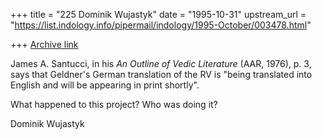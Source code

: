 +++
title = "225 Dominik Wujastyk"
date = "1995-10-31"
upstream_url = "https://list.indology.info/pipermail/indology/1995-October/003478.html"

+++
[Archive link](https://list.indology.info/pipermail/indology/1995-October/003478.html)

James A. Santucci, in his _An Outline of Vedic Literature_ (AAR, 1976),
p. 3, says that Geldner's German translation of the RV is "being
translated into English and will be appearing in print shortly".

What happened to this project?  Who was doing it?

Dominik Wujastyk






